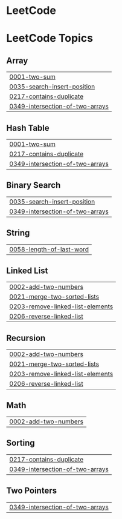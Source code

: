 # LeetCode
<!---LeetCode Topics Start-->
# LeetCode Topics
## Array
|  |
| ------- |
| [0001-two-sum](https://github.com/Kim-Bogeun/LeetCode/tree/master/0001-two-sum) |
| [0035-search-insert-position](https://github.com/Kim-Bogeun/LeetCode/tree/master/0035-search-insert-position) |
| [0217-contains-duplicate](https://github.com/Kim-Bogeun/Coding/tree/master/0217-contains-duplicate) |
| [0349-intersection-of-two-arrays](https://github.com/Kim-Bogeun/Coding/tree/master/0349-intersection-of-two-arrays) |
## Hash Table
|  |
| ------- |
| [0001-two-sum](https://github.com/Kim-Bogeun/LeetCode/tree/master/0001-two-sum) |
| [0217-contains-duplicate](https://github.com/Kim-Bogeun/Coding/tree/master/0217-contains-duplicate) |
| [0349-intersection-of-two-arrays](https://github.com/Kim-Bogeun/Coding/tree/master/0349-intersection-of-two-arrays) |
## Binary Search
|  |
| ------- |
| [0035-search-insert-position](https://github.com/Kim-Bogeun/LeetCode/tree/master/0035-search-insert-position) |
| [0349-intersection-of-two-arrays](https://github.com/Kim-Bogeun/Coding/tree/master/0349-intersection-of-two-arrays) |
## String
|  |
| ------- |
| [0058-length-of-last-word](https://github.com/Kim-Bogeun/LeetCode/tree/master/0058-length-of-last-word) |
## Linked List
|  |
| ------- |
| [0002-add-two-numbers](https://github.com/Kim-Bogeun/LeetCode/tree/master/0002-add-two-numbers) |
| [0021-merge-two-sorted-lists](https://github.com/Kim-Bogeun/LeetCode/tree/master/0021-merge-two-sorted-lists) |
| [0203-remove-linked-list-elements](https://github.com/Kim-Bogeun/LeetCode/tree/master/0203-remove-linked-list-elements) |
| [0206-reverse-linked-list](https://github.com/Kim-Bogeun/LeetCode/tree/master/0206-reverse-linked-list) |
## Recursion
|  |
| ------- |
| [0002-add-two-numbers](https://github.com/Kim-Bogeun/LeetCode/tree/master/0002-add-two-numbers) |
| [0021-merge-two-sorted-lists](https://github.com/Kim-Bogeun/LeetCode/tree/master/0021-merge-two-sorted-lists) |
| [0203-remove-linked-list-elements](https://github.com/Kim-Bogeun/LeetCode/tree/master/0203-remove-linked-list-elements) |
| [0206-reverse-linked-list](https://github.com/Kim-Bogeun/LeetCode/tree/master/0206-reverse-linked-list) |
## Math
|  |
| ------- |
| [0002-add-two-numbers](https://github.com/Kim-Bogeun/LeetCode/tree/master/0002-add-two-numbers) |
## Sorting
|  |
| ------- |
| [0217-contains-duplicate](https://github.com/Kim-Bogeun/Coding/tree/master/0217-contains-duplicate) |
| [0349-intersection-of-two-arrays](https://github.com/Kim-Bogeun/Coding/tree/master/0349-intersection-of-two-arrays) |
## Two Pointers
|  |
| ------- |
| [0349-intersection-of-two-arrays](https://github.com/Kim-Bogeun/Coding/tree/master/0349-intersection-of-two-arrays) |
<!---LeetCode Topics End-->